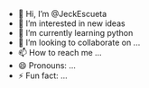 - 👋 Hi, I’m @JeckEscueta
- 👀 I’m interested in new ideas
- 🌱 I’m currently learning python
- 💞️ I’m looking to collaborate on ...
- 📫 How to reach me ...
- 😄 Pronouns: ...
- ⚡ Fun fact: ...

<!---
JeckEscueta/JeckEscueta is a ✨ special ✨ repository because its `README.md` (this file) appears on your GitHub profile.
You can click the Preview link to take a look at your changes.
--->
